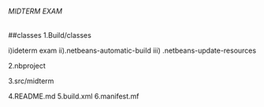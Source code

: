 ###### MIDTERM EXAM
##classes
1.Build/classes

i)ideterm exam
ii).netbeans-automatic-build
iii) .netbeans-update-resources

2.nbproject

3.src/midterm

4.README.md
5.build.xml
6.manifest.mf
